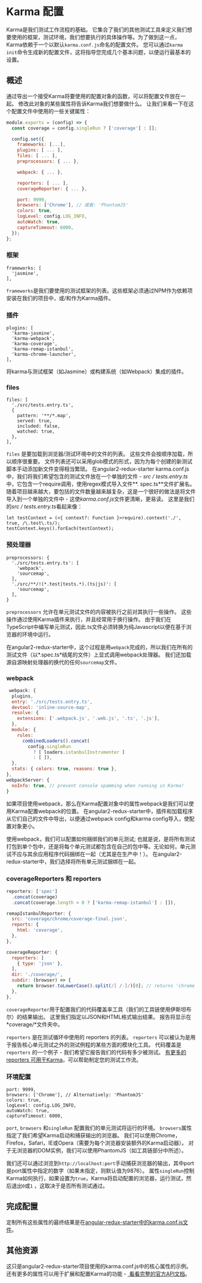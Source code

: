 # Karma 配置

Karma是我们测试工作流程的基础。 它集合了我们的其他测试工具来定义我们想要使用的框架，测试环境，我们想要执行的具体操作等。为了做到这一点，Karma依赖于一个以默认`karma.conf.js`命名的配置文件。
您可以通过`karma init`命令生成新的配置文件，这将指导您完成几个基本问题，以便运行最基本的设置。

## 概述

通过导出一个接受Karma将要使用的配置对象的函数，可以将配置文件放在一起。 修改此对象的某些属性将告诉Karma我们想要做什么。 让我们来看一下在这个配置文件中使用的一些关键属性：

```javascript
module.exports = (config) => {
  const coverage = config.singleRun ? ['coverage'] : [];

  config.set({
    frameworks: [...],
    plugins: [ ... ],
    files: [ ... ],
    preprocessors: { ... },

    webpack: { ... },

    reporters: [ ... ],
    coverageReporter: { ... },

    port: 9999,
    browsers: ['Chrome'], // 或者: 'PhantomJS'
    colors: true,
    logLevel: config.LOG_INFO,
    autoWatch: true,
    captureTimeout: 6000,
  });
};
```

### 框架

```
frameworks: [
  'jasmine',
],
```

`frameworks`是我们要使用的测试框架的列表。这些框架必须通过NPM作为依赖项安装在我们的项目中，或/和作为Karma插件。

### 插件

```
plugins: [
  'karma-jasmine',
  'karma-webpack',
  'karma-coverage',
  'karma-remap-istanbul',
  'karma-chrome-launcher',
],

```

将karma与测试框架（如Jasmine）或构建系统（如Webpack）集成的插件。

### files

```
files: [
  './src/tests.entry.ts',
  {
    pattern: '**/*.map',
    served: true,
    included: false,
    watched: true,
  },
],

```

`files` 是要加载到浏览器/测试环境中的文件的列表。 这些文件会按顺序加载，所以顺序很重要。 文件列表还可以采用glob模式的形式，因为为每个创建的新测试脚本手动添加新文件变得相当繁琐。
在angular2-redux-starter karma.conf.js中，我们将我们希望包含的测试文件放在一个单独的文件 - *src / tests.entry.ts*中，它包含一个require调用，使用regex模式导入文件**. spec.ts**文件扩展名。 随着项目越来越大，要包括的文件数量越来越复杂，这是一个很好的做法是将文件导入到一个单独的文件中 - 这使*karma.conf.js*文件更清晰，更易读。 这里是我们的*src / tests.entry.ts*看起来像：

```
let testContext = (<{ context?: Function }>require).context('./', true, /\.test\.ts/);
testContext.keys().forEach(testContext);

```

### 预处理器

```
preprocessors: {
  './src/tests.entry.ts': [
    'webpack',
    'sourcemap',
  ],
  './src/**/!(*.test|tests.*).(ts|js)': [
    'sourcemap',
  ],
}
```

`preprocessors` 允许在单元测试文件的内容被执行之前对其执行一些操作。 这些操作通过使用Karma插件来执行，并且经常用于换行操作。 由于我们在TypeScript中编写单元测试，因此.ts文件必须转换为纯Javascript以便在基于浏览器的环境中运行。

在angular2-redux-starter中，这个过程是用`webpack`完成的，所以我们在所有的测试文件（以*.spec.ts*结尾的文件）上显式调用webpack处理器。 我们还加载源自源映射处理器的换代的任何`sourcemap`文件。

### webpack

```js
 webpack: {
  plugins,
  entry: './src/tests.entry.ts',
  devtool: 'inline-source-map',
  resolve: {
    extensions: ['.webpack.js', '.web.js', '.ts', '.js'],
  },
  module: {
    rules:
      combinedLoaders().concat(
        config.singleRun
          ? [ loaders.istanbulInstrumenter ]
          : [ ]),
  },
  stats: { colors: true, reasons: true },
},
webpackServer: {
  noInfo: true, // prevent console spamming when running in Karma!
}
```

如果项目使用webpack，那么在Karma配置对象中的属性webpack是我们可以使用Karma配置webpack的位置。 在angular2-redux-starter中，插件和加载程序从它们自己的文件中导出，以便通过webpack config和karma config导入，使配置对象更小。

使用webpack，我们可以配置如何捆绑我们的单元测试; 也就是说，是将所有测试打包到单个包中，还是将每个单元测试都包含在自己的包中等。无论如何，单元测试不应与其余应用程序代码捆绑在一起（尤其是在生产中！）。 在angular2-redux-starter中，我们选择将所有单元测试捆绑在一起。

### coverageReporters 和 reporters

```js
reporters: ['spec']
  .concat(coverage)
  .concat(coverage.length > 0 ? ['karma-remap-istanbul'] : []),

remapIstanbulReporter: {
  src: 'coverage/chrome/coverage-final.json',
  reports: {
    html: 'coverage',
  },
},

coverageReporter: {
  reporters: [
    { type: 'json' },
  ],
  dir: './coverage/',
  subdir: (browser) => {
    return browser.toLowerCase().split(/[ /-]/)[0]; // returns 'chrome'
  },
},
```

`coverageReporter`用于配置我们的代码覆盖率工具（我们的工具链使用伊斯坦布尔）的结果输出。 这里我们指定以JSON和HTML格式输出结果。 报告将显示在*coverage/*文件夹中。

`reporters` 是在测试循环中使用的 reporters 的列表。 `reporters` 可以被认为是用于报告核心单元测试之外的测试例程的某些方面的模块化工具。 代码覆盖是`reporters` 的一个例子 - 我们希望它报告我们的代码有多少被测试。 [有更多的 reporters 可用于Karma](https://www.npmjs.com/browse/keyword/karma-reporter)，可以帮助制定您的测试工作流。

### 环境配置

```
port: 9999,
browsers: ['Chrome'], // Alternatively: 'PhantomJS'
colors: true,
logLevel: config.LOG_INFO,
autoWatch: true,
captureTimeout: 6000,
```

`port`, `browsers` 和`singleRun` 配置我们的单元测试将运行的环境。 `browsers`属性指定了我们希望Karma启动和捕获输出的浏览器。 我们可以使用Chrome，Firefox，Safari，IE或Opera（需要为每个浏览器安装额外的Karma启动器）。 对于无浏览器的DOM实例，我们可以使用PhantomJS（如工具链部分中所述）。

我们还可以通过浏览到`http://localhost:port`手动捕获浏览器的输出，其中port是port属性中指定的数字（如果未指定，则默认值为9876）。 属性`singleRun`控制Karma如何执行，如果设置为`true`，Karma将启动配置的浏览器，运行测试，然后退出`0`或`1` ，这取决于是否所有测试通过。

## 完成配置

定制所有这些属性的最终结果是在[angular-redux-starter中的karma.conf.js文件](https://github.com/rangle/angular2-redux-example/blob/master/karma.conf.js)。

## 其他资源

这只是angular2-redux-starter项目使用的karma.conf.js中的核心属性的示例。 还有更多的属性可以用于扩展和配置Karma的功能 - [ 看看完整的官方API文档](http://karma-runner.github.io/0.13/config/configuration-file.html)。